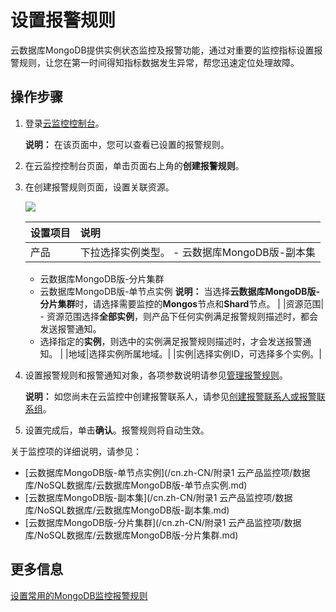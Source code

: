 # 设置报警规则

云数据库MongoDB提供实例状态监控及报警功能，通过对重要的监控指标设置报警规则，让您在第一时间得知指标数据发生异常，帮您迅速定位处理故障。

## 操作步骤

1.  登录[云监控控制台](https://cloudmonitor.console.aliyun.com/#/cloud/alarmrules/mongodb//-----all-----/)。

    **说明：** 在该页面中，您可以查看已设置的报警规则。

2.  在云监控控制台页面，单击页面右上角的**创建报警规则**。
3.  在创建报警规则页面，设置关联资源。

    ![](https://static-aliyun-doc.oss-cn-hangzhou.aliyuncs.com/assets/img/zh-CN/7946819951/p21142.png)

    |设置项目|说明|
    |:---|:-|
    |产品|下拉选择实例类型。     -   云数据库MongoDB版-副本集
    -   云数据库MongoDB版-分片集群
    -   云数据库MongoDB版-单节点实例
**说明：** 当选择**云数据库MongoDB版-分片集群**时，请选择需要监控的**Mongos**节点和**Shard**节点。 |
    |资源范围|    -   资源范围选择**全部实例**，则产品下任何实例满足报警规则描述时，都会发送报警通知。
    -   选择指定的**实例**，则选中的实例满足报警规则描述时，才会发送报警通知。 |
    |地域|选择实例所属地域。|
    |实例|选择实例ID，可选择多个实例。|

4.  设置报警规则和报警通知对象，各项参数说明请参见[管理报警规则](/cn.zh-CN/报警服务/报警规则/管理报警规则.md)。

    **说明：** 如您尚未在云监控中创建报警联系人，请参见[创建报警联系人或报警联系组](/cn.zh-CN/报警服务/报警联系人/创建报警联系人或报警联系组.md)。

5.  设置完成后，单击**确认**。报警规则将自动生效。

关于监控项的详细说明，请参见：

-   [云数据库MongoDB版-单节点实例](/cn.zh-CN/附录1 云产品监控项/数据库/NoSQL数据库/云数据库MongoDB版-单节点实例.md)
-   [云数据库MongoDB版-副本集](/cn.zh-CN/附录1 云产品监控项/数据库/NoSQL数据库/云数据库MongoDB版-副本集.md)
-   [云数据库MongoDB版-分片集群](/cn.zh-CN/附录1 云产品监控项/数据库/NoSQL数据库/云数据库MongoDB版-分片集群.md)

## 更多信息

[设置常用的MongoDB监控报警规则](/cn.zh-CN/最佳实践/设置常用的MongoDB监控报警规则.md)

